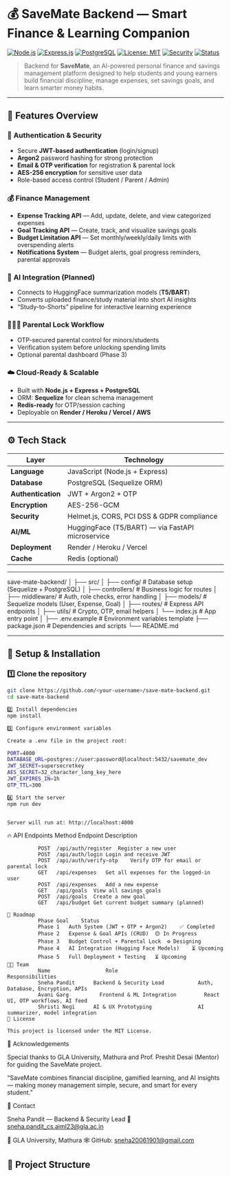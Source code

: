 # 💰 SaveMate Backend — Smart Finance & Learning Companion

[![Node.js](https://img.shields.io/badge/Node.js-18.x-green?logo=node.js)](https://nodejs.org/)
[![Express.js](https://img.shields.io/badge/Express.js-Framework-blue?logo=express)](https://expressjs.com/)
[![PostgreSQL](https://img.shields.io/badge/PostgreSQL-Database-blue?logo=postgresql)](https://www.postgresql.org/)
[![License: MIT](https://img.shields.io/badge/License-MIT-yellow.svg)](LICENSE)
[![Security](https://img.shields.io/badge/Security-AES--256%20%7C%20Argon2-red)]()
[![Status](https://img.shields.io/badge/Status-In%20Progress-orange)]()

> Backend for **SaveMate**, an AI-powered personal finance and savings management platform designed to help students and young earners build financial discipline, manage expenses, set savings goals, and learn smarter money habits.

---

## 🚀 Features Overview

### 🔐 **Authentication & Security**
- Secure **JWT-based authentication** (login/signup)
- **Argon2** password hashing for strong protection
- **Email & OTP verification** for registration & parental lock
- **AES-256 encryption** for sensitive user data
- Role-based access control (Student / Parent / Admin)

### 💰 **Finance Management**
- **Expense Tracking API** — Add, update, delete, and view categorized expenses
- **Goal Tracking API** — Create, track, and visualize savings goals
- **Budget Limitation API** — Set monthly/weekly/daily limits with overspending alerts
- **Notifications System** — Budget alerts, goal progress reminders, parental approvals

### 🧠 **AI Integration (Planned)**
- Connects to HuggingFace summarization models (**T5/BART**)
- Converts uploaded finance/study material into short AI insights
- “Study-to-Shorts” pipeline for interactive learning experience

### 👨‍👩‍👧 **Parental Lock Workflow**
- OTP-secured parental control for minors/students
- Verification system before unlocking spending limits
- Optional parental dashboard (Phase 3)

### ☁️ **Cloud-Ready & Scalable**
- Built with **Node.js + Express + PostgreSQL**
- ORM: **Sequelize** for clean schema management
- **Redis-ready** for OTP/session caching
- Deployable on **Render / Heroku / Vercel / AWS**

---

## ⚙️ Tech Stack

| Layer | Technology |
|--------|-------------|
| **Language** | JavaScript (Node.js + Express) |
| **Database** | PostgreSQL (Sequelize ORM) |
| **Authentication** | JWT + Argon2 + OTP |
| **Encryption** | AES-256-GCM |
| **Security** | Helmet.js, CORS, PCI DSS & GDPR compliance |
| **AI/ML** | HuggingFace (T5/BART) — via FastAPI microservice |
| **Deployment** | Render / Heroku / Vercel |
| **Cache** | Redis (optional) |

---

save-mate-backend/
│
├── src/
│ ├── config/ # Database setup (Sequelize + PostgreSQL)
│ ├── controllers/ # Business logic for routes
│ ├── middleware/ # Auth, role checks, error handling
│ ├── models/ # Sequelize models (User, Expense, Goal)
│ ├── routes/ # Express API endpoints
│ ├── utils/ # Crypto, OTP, email helpers
│ └── index.js # App entry point
│
├── .env.example # Environment variables template
├── package.json # Dependencies and scripts
└── README.md


---

## 🧩 Setup & Installation

### 1️⃣ Clone the repository
```bash
git clone https://github.com/<your-username>/save-mate-backend.git
cd save-mate-backend

2️⃣ Install dependencies
npm install

3️⃣ Configure environment variables

Create a .env file in the project root:

PORT=4000
DATABASE_URL=postgres://user:password@localhost:5432/savemate_dev
JWT_SECRET=supersecretkey
AES_SECRET=32_character_long_key_here
JWT_EXPIRES_IN=1h
OTP_TTL=300

4️⃣ Start the server
npm run dev


Server will run at: http://localhost:4000
```
🔥 API Endpoints
Method	Endpoint	Description
```
          POST	/api/auth/register	Register a new user
          POST	/api/auth/login	Login and receive JWT
          POST	/api/auth/verify-otp	Verify OTP for email or parental lock
          GET	/api/expenses	Get all expenses for the logged-in user
          POST	/api/expenses	Add a new expense
          GET	/api/goals	View all savings goals
          POST	/api/goals	Create a new goal
          GET	/api/budget	Get current budget summary (planned)

🧠 Roadmap
          Phase	Goal	Status
          Phase 1	Auth System (JWT + OTP + Argon2)	✅ Completed
          Phase 2	Expense & Goal APIs (CRUD)	🟡 In Progress
          Phase 3	Budget Control + Parental Lock	⚙️ Designing
          Phase 4	AI Integration (Hugging Face Models)	⏳ Upcoming
          Phase 5	Full Deployment + Testing	⏳ Upcoming
👨‍💻 Team
          Name	                Role                              	Responsibilities
          Sneha Pandit	    Backend & Security Lead	          Auth, Database, Encryption, APIs
          Avani Garg	      Frontend & ML Integration       	React UI, OTP workflows, AI feed
          Shristi Negi	    AI & UX Prototyping	              AI summarizer, model integration
🧾 License

This project is licensed under the MIT License.
```

🌟 Acknowledgements

Special thanks to GLA University, Mathura and Prof. Preshit Desai (Mentor) for guiding the SaveMate project.

“SaveMate combines financial discipline, gamified learning, and AI insights — making money management simple, secure, and smart for every student.”

📧 Contact

Sneha Pandit — Backend & Security Lead
📩 sneha.pandit_cs.aiml23@gla.ac.in

📍 GLA University, Mathura
🕸️ GitHub: sneha20061901@gmail.com

## 🧱 Project Structure
